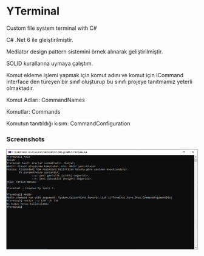 # YTerminal
 Custom file system terminal with C#

C# .Net 6 ile gleiştirilmiştir.

Mediator design pattern sistemini örnek alınarak geliştirilmiştir.

SOLID kurallarına uymaya çalıştım.

Komut ekleme işlemi yapmak için komut adını ve komut için ICommand interface den türeyen bir sınıf oluşturup bu sınıfı projeye tanıtmamız yeterli olmaktadır.

Komut Adları: CommandNames

Komutlar: Commands

Komutun tanıtıldığı kısım: CommandConfiguration

### Screenshots

![Terminal](https://github.com/yasintorun/YTerminal/blob/main/screenshots/YTerminal-0.PNG)
